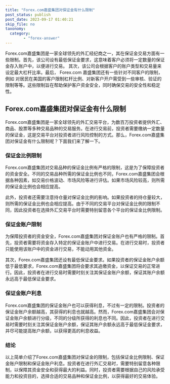 ```yaml
---
title: "Forex.com嘉盛集团对保证金有什么限制"
post_status: publish
post_date: 2023-09-17 01:40:21
skip_file: no
taxonomy:
  category:
        - "forex-answer"
---
```


Forex.com嘉盛集团是一家全球领先的外汇经纪商之一，其在保证金交易方面有一些限制。首先，该公司设有最低保证金要求，这意味着客户必须将一定数量的保证金存入账户中，以便进行交易。 其次，该公司会根据客户的账户类型和交易量来设定最大杠杆比率。最后， Forex.com 嘉盛集团还有一些针对不同客户的限制，例如 对居民在美国的客户限制杠杆比例、对新客户开户需受到一些审核、验证的限制等等。这些限制旨在帮助保护客户资金安全，同时确保交易的安全性和稳定性。

## Forex.com嘉盛集团对保证金有什么限制

Forex.com嘉盛集团是一家全球领先的外汇交易平台，为数百万投资者提供外汇、商品、股票等多种交易品种的交易服务。在进行交易前，投资者需要缴纳一定数量的保证金，这是交易平台对投资者进行风险控制的方式。那么，Forex.com嘉盛集团对保证金有什么限制呢？下面我们来了解一下。

### 保证金比例限制

Forex.com嘉盛集团对交易品种的保证金比例有严格的限制，这是为了保障投资者的资金安全。不同的交易品种所需的保证金比例也不同，Forex.com嘉盛集团会根据各种因素，如交易价格波动、市场风险等进行评估。如果市场风险较高，则所需的保证金比例也会相应提高。

此外，投资者还需要注意持仓量对保证金比例的影响。如果投资者的持仓量较大，则所需的保证金比例也会相应提高。由于不同的交易平台对保证金比例的限制不同，因此投资者在选择外汇交易平台时需要特别留意各个平台的保证金比例限制。

### 保证金账户限制

为保障投资者的资金安全，Forex.com嘉盛集团对保证金账户也有严格的限制。首先，投资者需要将资金存入特定的保证金账户中进行交易。在进行交易时，投资者只能使用该账户中的资金进行交易，不能动用其他资金。

其次，Forex.com嘉盛集团还设有最低保证金要求。如果投资者的保证金账户余额低于最低要求，Forex.com嘉盛集团将会要求其追缴资金，以保证交易的正常进行。因此，投资者在进行交易时需要时刻关注其保证金账户余额，保证其账户余额永远高于最低保证金要求。

### 保证金账户利息

Forex.com嘉盛集团的保证金账户也可以获得利息，不过有一定的限制。投资者的保证金账户余额越高，其获得的利息也就越高。然而，Forex.com嘉盛集团会对保证金账户余额进行分级，不同的分级所获得的利息也不同。因此，投资者在进行交易时需要时刻关注其保证金账户余额，保证其账户余额永远高于最低保证金要求，并尽可能提高账户余额，以获得更高的利息收益。

### 结论

以上简单介绍了Forex.com嘉盛集团对保证金的限制，包括保证金比例限制、保证金账户限制和保证金账户利息。投资者在进行外汇交易时，需要特别留意各种限制，以保障其资金安全和获得最大的利益。同时，投资者需要根据自己的风险承受能力和投资目的，选择合适的交易品种和保证金比例，以获得最好的交易体验。